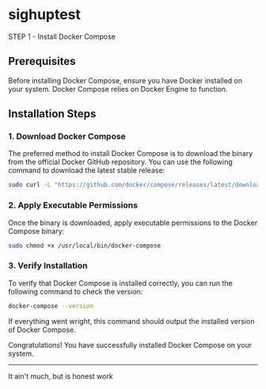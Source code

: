 # sighuptest

STEP 1 - Install Docker Compose

## Prerequisites

Before installing Docker Compose, ensure you have Docker installed on your system. Docker Compose relies on Docker Engine to function.

## Installation Steps

### 1. Download Docker Compose

The preferred method to install Docker Compose is to download the binary from the official Docker GitHub repository. You can use the following command to download the latest stable release:

```bash
sudo curl -L "https://github.com/docker/compose/releases/latest/download/docker-compose-$(uname -s)-$(uname -m)" -o /usr/local/bin/docker-compose
```

### 2. Apply Executable Permissions

Once the binary is downloaded, apply executable permissions to the Docker Compose binary:

```bash
sudo chmod +x /usr/local/bin/docker-compose
```

### 3. Verify Installation

To verify that Docker Compose is installed correctly, you can run the following command to check the version:

```bash
docker-compose --version
```

If everything went wright, this command should output the installed version of Docker Compose.

Congratulations! You have successfully installed Docker Compose on your system.

---

It ain't much, but is honest work
